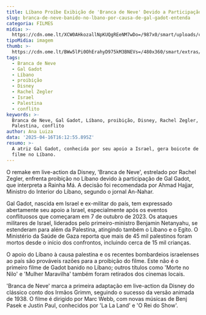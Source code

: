 ```yaml
---
title: Líbano Proíbe Exibição de 'Branca de Neve' Devido a Participação de Gal Gadot
slug: branca-de-neve-banido-no-lbano-por-causa-de-gal-gadot-entenda
categoria: FILMES
midia: >-
  https://cdn.ome.lt/XCW0AHkozallNpKUQgREeNM7wDo=/987x0/smart/uploads/conteudo/fotos/OMELETE_CAPA_-_2025-04-16T130644.130.png
tipoMidia: imagem
thumb: >-
  https://cdn.ome.lt/BWw5lPi0OhErahyD975kM3BNEVs=/480x360/smart/extras/conteudos/omelete_THUMB_-_2025-04-16T130627.220.png
tags:
  - Branca de Neve
  - Gal Gadot
  - Líbano
  - proibição
  - Disney
  - Rachel Zegler
  - Israel
  - Palestina
  - conflito
keywords: >-
  Branca de Neve, Gal Gadot, Líbano, proibição, Disney, Rachel Zegler, Israel,
  Palestina, conflito
author: Ana Luiza
data: '2025-04-16T16:12:55.895Z'
resumo: >-
  A atriz Gal Gadot, conhecida por seu apoio a Israel, gera boicote de seu novo
  filme no Líbano.
---
```


O remake em live-action da Disney, 'Branca de Neve', estrelado por Rachel Zegler, enfrenta proibição no Líbano devido à participação de Gal Gadot, que interpreta a Rainha Má. A decisão foi recomendada por Ahmad Hajjar, Ministro do Interior do Líbano, segundo o jornal An-Nahar.

Gal Gadot, nascida em Israel e ex-militar do país, tem expressado abertamente seu apoio a Israel, especialmente após os eventos conflituosos que começaram em 7 de outubro de 2023. Os ataques militares de Israel, liderados pelo primeiro-ministro Benjamin Netanyahu, se estenderam para além da Palestina, atingindo também o Líbano e o Egito. O Ministério da Saúde de Gaza reporta que mais de 45 mil palestinos foram mortos desde o início dos confrontos, incluindo cerca de 15 mil crianças.

O apoio do Líbano à causa palestina e os recentes bombardeios israelenses ao país são prováveis razões para a proibição do filme. Este não é o primeiro filme de Gadot banido no Líbano; outros títulos como 'Morte no Nilo' e 'Mulher Maravilha' também foram retirados dos cinemas locais.

'Branca de Neve' marca a primeira adaptação em live-action da Disney do clássico conto dos Irmãos Grimm, seguindo o sucesso da versão animada de 1938. O filme é dirigido por Marc Webb, com novas músicas de Benj Pasek e Justin Paul, conhecidos por 'La La Land' e 'O Rei do Show'.

